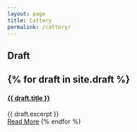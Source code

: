 ```yaml
---
layout: page
title: Cattery
permalink: /cattery/
---
```


  <h2> Draft  <h2> 

{% for draft in site.draft %}
   <h4>
     <a href="{{ draft.url }}">{{ draft.title }}</a>
   </h4>
   <div class="entry">
         {{ draft.excerpt }}
   </div>
   <a href="{{ draft.url }}" class="read-more">Read More</a>
{% endfor %}

